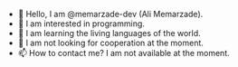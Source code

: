 - 👋 Hello, I am @memarzade-dev (Ali Memarzade).
- 👀 I am interested in programming.
- 🌱 I am learning the living languages of the world.
- 💞️ I am not looking for cooperation at the moment.
- 📫 How to contact me? I am not available at the moment.
